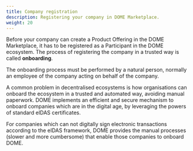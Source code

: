 ```yaml
---
title: Company registration
description: Registering your company in DOME Marketplace.
weight: 20
---
```


Before your company can create a Product Offering in the DOME Marketplace, it has to be registered as a Participant in the DOME ecosystem. The process of registering the company in a trusted way is called **onboarding**.

The onboarding process must be performed by a natural person, normally an employee of the company acting on behalf of the company.

A common problem in decentralised ecosystems is how organisations can onboard the ecosystem in a trusted and automated way, avoiding manual paperwork. DOME implements an efficient and secure mechanism to onboard companies which are in the digital age, by leveraging the powers of standard eIDAS certificates.

For companies which can not digitally sign electronic transactions according to the eIDAS framework, DOME provides the manual processes (slower and more cumbersome) that enable those companies to onboard DOME.



